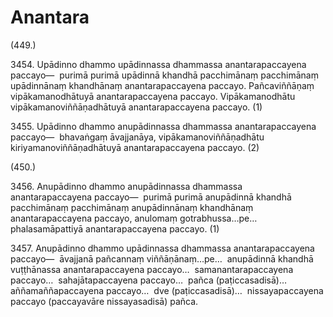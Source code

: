 # Anantara

(449.)

3454\. Upādinno dhammo upādinnassa dhammassa anantarapaccayena paccayo—  purimā purimā upādinnā khandhā pacchimānaṃ pacchimānaṃ upādinnānaṃ khandhānaṃ anantarapaccayena paccayo. Pañcaviññāṇaṃ vipākamanodhātuyā anantarapaccayena paccayo. Vipākamanodhātu vipākamanoviññāṇadhātuyā anantarapaccayena paccayo. (1)

3455\. Upādinno dhammo anupādinnassa dhammassa anantarapaccayena paccayo—  bhavaṅgaṃ āvajjanāya, vipākamanoviññāṇadhātu kiriyamanoviññāṇadhātuyā anantarapaccayena paccayo. (2)

(450.)

3456\. Anupādinno dhammo anupādinnassa dhammassa anantarapaccayena paccayo—  purimā purimā anupādinnā khandhā pacchimānaṃ pacchimānaṃ anupādinnānaṃ khandhānaṃ anantarapaccayena paccayo, anulomaṃ gotrabhussa…pe…  phalasamāpattiyā anantarapaccayena paccayo. (1)

3457\. Anupādinno dhammo upādinnassa dhammassa anantarapaccayena paccayo—  āvajjanā pañcannaṃ viññāṇānaṃ…pe…  anupādinnā khandhā vuṭṭhānassa anantarapaccayena paccayo…  samanantarapaccayena paccayo…  sahajātapaccayena paccayo…  pañca (paṭiccasadisā)…  aññamaññapaccayena paccayo…  dve (paṭiccasadisā)…  nissayapaccayena paccayo (paccayavāre nissayasadisā) pañca.
